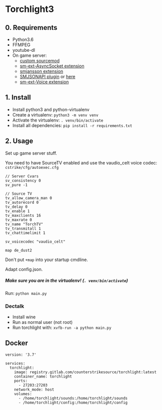 # Torchlight3

## 0. Requirements
 * Python3.6
 * FFMPEG
 * youtube-dl
 * On game server:
   * [custom sourcemod](https://github.com/BotoX/sourcemod)
   * [sm-ext-AsyncSocket extension](https://git.botox.bz/CSSZombieEscape/sm-ext-AsyncSocket)
   * [smjansson extension](https://forums.alliedmods.net/showthread.php?t=184604)
   * [SMJSONAPI plugin](https://git.botox.bz/CSSZombieEscape/sm-plugins/src/branch/master/SMJSONAPI) or [here](https://cloud.botox.bz/s/TDRq7XwMFmW8NeQ)
   * [sm-ext-Voice extension](https://git.botox.bz/CSSZombieEscape/sm-ext-Voice)

## 1. Install
  * Install python3 and python-virtualenv
  * Create a virtualenv: `python3 -m venv venv`
  * Activate the virtualenv: `. venv/bin/activate`
  * Install all dependencies: `pip install -r requirements.txt`

## 2. Usage
Set up game server stuff.

You need to have SourceTV enabled and use the vaudio_celt voice codec:  
`cstrike/cfg/autoexec.cfg `
```
// Server Cvars
sv_consistency 0
sv_pure -1

// Source TV
tv_allow_camera_man 0
tv_autorecord 0
tv_delay 0
tv_enable 1
tv_maxclients 16
tv_maxrate 0
tv_name "TorchTV"
tv_transmitall 1
tv_chattimelimit 1

sv_voicecodec "vaudio_celt"

map de_dust2
```

Don't put `+map` into your startup cmdline.

Adapt config.json.

##### Make sure you are in the virtualenv! (`. venv/bin/activate`)
Run: `python main.py`


### Dectalk
  * Install wine
  * Run as normal user (not root)
  * Run torchlight with: `xvfb-run -a python main.py`

## Docker
```
version: '3.7'

services:
  torchlight:
    image: registry.gitlab.com/counterstrikesource/torchlight:latest
    container_name: torchlight
    ports:
      - 27203:27203
    network_mode: host
    volumes:
      - /home/torchlight/sounds:/home/torchlight/sounds
      - /home/torchlight/config:/home/torchlight/config
```
